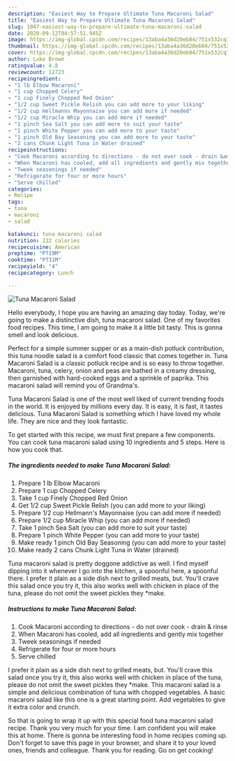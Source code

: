```yaml
---
description: "Easiest Way to Prepare Ultimate Tuna Macaroni Salad"
title: "Easiest Way to Prepare Ultimate Tuna Macaroni Salad"
slug: 1047-easiest-way-to-prepare-ultimate-tuna-macaroni-salad
date: 2020-09-12T04:57:51.945Z
image: https://img-global.cpcdn.com/recipes/13aba4a36d20eb84/751x532cq70/tuna-macaroni-salad-recipe-main-photo.jpg
thumbnail: https://img-global.cpcdn.com/recipes/13aba4a36d20eb84/751x532cq70/tuna-macaroni-salad-recipe-main-photo.jpg
cover: https://img-global.cpcdn.com/recipes/13aba4a36d20eb84/751x532cq70/tuna-macaroni-salad-recipe-main-photo.jpg
author: Luke Brown
ratingvalue: 4.8
reviewcount: 12723
recipeingredient:
- "1 lb Elbow Macaroni"
- "1 cup Chopped Celery"
- "1 cup Finely Chopped Red Onion"
- "1/2 cup Sweet Pickle Relish you can add more to your liking"
- "1/2 cup Hellmanns Mayonnaise you can add more if needed"
- "1/2 cup Miracle Whip you can add more if needed"
- "1 pinch Sea Salt you can add more to suit your taste"
- "1 pinch White Pepper you can add more to your taste"
- "1 pinch Old Bay Seasoning you can add more to your taste"
- "2 cans Chunk Light Tuna in Water drained"
recipeinstructions:
- "Cook Macaroni according to directions - do not over cook - drain &amp; rinse"
- "When Macaroni has cooled, add all ingredients and gently mix together"
- "Tweek seasonings if needed"
- "Refrigerate for four or more hours"
- "Serve chilled"
categories:
- Recipe
tags:
- tuna
- macaroni
- salad

katakunci: tuna macaroni salad 
nutrition: 222 calories
recipecuisine: American
preptime: "PT19M"
cooktime: "PT31M"
recipeyield: "4"
recipecategory: Lunch

---
```



![Tuna Macaroni Salad](https://img-global.cpcdn.com/recipes/13aba4a36d20eb84/751x532cq70/tuna-macaroni-salad-recipe-main-photo.jpg)

Hello everybody, I hope you are having an amazing day today. Today, we're going to make a distinctive dish, tuna macaroni salad. One of my favorites food recipes. This time, I am going to make it a little bit tasty. This is gonna smell and look delicious.

Perfect for a simple summer supper or as a main-dish potluck contribution, this tuna noodle salad is a comfort food classic that comes together in. Tuna Macaroni Salad is a classic potluck recipe and is so easy to throw together. Macaroni, tuna, celery, onion and peas are bathed in a creamy dressing, then garnished with hard-cooked eggs and a sprinkle of paprika. This macaroni salad will remind you of Grandma&#39;s.

Tuna Macaroni Salad is one of the most well liked of current trending foods in the world. It is enjoyed by millions every day. It is easy, it is fast, it tastes delicious. Tuna Macaroni Salad is something which I have loved my whole life. They are nice and they look fantastic.


To get started with this recipe, we must first prepare a few components. You can cook tuna macaroni salad using 10 ingredients and 5 steps. Here is how you cook that.

<!--inarticleads1-->

##### The ingredients needed to make Tuna Macaroni Salad:

1. Prepare 1 lb Elbow Macaroni
1. Prepare 1 cup Chopped Celery
1. Take 1 cup Finely Chopped Red Onion
1. Get 1/2 cup Sweet Pickle Relish (you can add more to your liking)
1. Prepare 1/2 cup Hellmann&#39;s Mayonnaise (you can add more if needed)
1. Prepare 1/2 cup Miracle Whip (you can add more if needed)
1. Take 1 pinch Sea Salt (you can add more to suit your taste)
1. Prepare 1 pinch White Pepper (you can add more to your taste)
1. Make ready 1 pinch Old Bay Seasoning (you can add more to your taste)
1. Make ready 2 cans Chunk Light Tuna in Water (drained)


Tuna macaroni salad is pretty doggone addictive as well. I find myself dipping into it whenever I go into the kitchen, a spoonful here, a spoonful there. I prefer it plain as a side dish next to grilled meats, but. You&#39;ll crave this salad once you try it, this also works well with chicken in place of the tuna, please do not omit the sweet pickles they *make. 

<!--inarticleads2-->

##### Instructions to make Tuna Macaroni Salad:

1. Cook Macaroni according to directions - do not over cook - drain &amp; rinse
1. When Macaroni has cooled, add all ingredients and gently mix together
1. Tweek seasonings if needed
1. Refrigerate for four or more hours
1. Serve chilled


I prefer it plain as a side dish next to grilled meats, but. You&#39;ll crave this salad once you try it, this also works well with chicken in place of the tuna, please do not omit the sweet pickles they *make. This macaroni salad is a simple and delicious combination of tuna with chopped vegetables. A basic macaroni salad like this one is a great starting point. Add vegetables to give it extra color and crunch. 

So that is going to wrap it up with this special food tuna macaroni salad recipe. Thank you very much for your time. I am confident you will make this at home. There is gonna be interesting food in home recipes coming up. Don't forget to save this page in your browser, and share it to your loved ones, friends and colleague. Thank you for reading. Go on get cooking!
